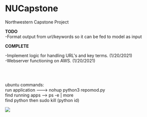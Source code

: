# NUCapstone
Northwestern Capstone Project 


<b>TODO </b>
<br>
-Format output from url/keywords so it can be fed to model as input
<br>

<b>COMPLETE</b>

-Implement logic for handling URL's and key terms. (1/20/2021) <br>
-Webserver functioning on AWS. (1/20/2021)

<br>
<br>



ubuntu commands:<br>
run application ---> nohup python3 repomod.py <br>
find running apps --> ps -e | more <br>
find python  then sudo kill (python id)

<img src = "https://i.ibb.co/g7XhDTB/Support-process-example.jpg">
